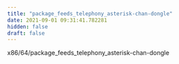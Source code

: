 ```yaml
---
title: "package_feeds_telephony_asterisk-chan-dongle"
date: 2021-09-01 09:31:41.782281
hidden: false
draft: false
---
```


x86/64/package_feeds_telephony_asterisk-chan-dongle

